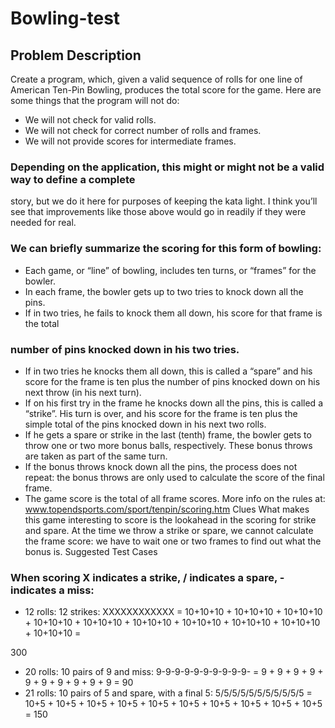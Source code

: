 # Bowling-test

## Problem Description
Create a program, which, given a valid sequence of rolls for one line of American Ten-Pin
Bowling, produces the total score for the game. Here are some things that the program will
not do:

- We will not check for valid rolls.
- We will not check for correct number of rolls and frames.
- We will not provide scores for intermediate frames.
### Depending on the application, this might or might not be a valid way to define a complete
story, but we do it here for purposes of keeping the kata light. I think you’ll see that
improvements like those above would go in readily if they were needed for real.
### We can briefly summarize the scoring for this form of bowling:
- Each game, or “line” of bowling, includes ten turns, or “frames” for the bowler.
- In each frame, the bowler gets up to two tries to knock down all the pins.
- If in two tries, he fails to knock them all down, his score for that frame is the total
### number of pins knocked down in his two tries.
- If in two tries he knocks them all down, this is called a “spare” and his score for the
frame is ten plus the number of pins knocked down on his next throw (in his next
turn).
- If on his first try in the frame he knocks down all the pins, this is called a “strike”. His
turn is over, and his score for the frame is ten plus the simple total of the pins
knocked down in his next two rolls.
- If he gets a spare or strike in the last (tenth) frame, the bowler gets to throw one or
two more bonus balls, respectively. These bonus throws are taken as part of the
same turn.
- If the bonus throws knock down all the pins, the process does not repeat: the bonus
throws are only used to calculate the score of the final frame.
- The game score is the total of all frame scores.
More info on the rules at: www.topendsports.com/sport/tenpin/scoring.htm
Clues
What makes this game interesting to score is the lookahead in the scoring for strike and
spare. At the time we throw a strike or spare, we cannot calculate the frame score: we have
to wait one or two frames to find out what the bonus is.
Suggested Test Cases
### When scoring X indicates a strike, / indicates a spare, - indicates a miss:
- 12 rolls: 12 strikes: XXXXXXXXXXXX = 10+10+10 + 10+10+10 + 10+10+10 +
10+10+10 + 10+10+10 + 10+10+10 + 10+10+10 + 10+10+10 + 10+10+10 + 10+10+10 =

300
- 20 rolls: 10 pairs of 9 and miss: 9-9-9-9-9-9-9-9-9-9- = 9 + 9 + 9 + 9 + 9 + 9 + 9 + 9 +
9 + 9 = 90
- 21 rolls: 10 pairs of 5 and spare, with a final 5: 5/5/5/5/5/5/5/5/5/5/5 = 10+5 + 10+5 +
10+5 + 10+5 + 10+5 + 10+5 + 10+5 + 10+5 + 10+5 + 10+5 = 150
